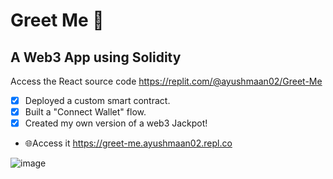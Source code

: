 # Greet Me 🙏
## A Web3 App using Solidity
Access the React source code https://replit.com/@ayushmaan02/Greet-Me

- [x] Deployed a custom smart contract.
- [x] Built a "Connect Wallet" flow.
- [x] Created my own version of a web3 Jackpot!
- 🌐Access it https://greet-me.ayushmaan02.repl.co


![image](https://user-images.githubusercontent.com/66905426/171848752-84dfece4-da66-4d1c-92ef-512a0d7b79cc.png)



<!-- # Basic Sample Hardhat Project

This project demonstrates a basic Hardhat use case. It comes with a sample contract, a test for that contract, a sample script that deploys that contract, and an example of a task implementation, which simply lists the available accounts.

Try running some of the following tasks:

```shell
npx hardhat accounts
npx hardhat compile
npx hardhat clean
npx hardhat test
npx hardhat node
node scripts/sample-script.js
npx hardhat help
``` -->
